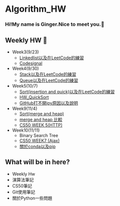 
# Algorithm_HW

### Hi!My name is Ginger.Nice to meet you.:rabbit: 

## Weekly HW :custard: 
- Week3(9/23)
    - [Linkedlist以及在LeetCode的練習](https://github.com/fanginger/Algorithm_HW/blob/master/WEEK3/LeetCode/707-linkedlist)
    - [Codesignal](https://github.com/fanginger/Algorithm_HW/blob/master/WEEK3/WEEK3-Codesignal.md)
- Week4(9/30)
    - [Stack以及在LeetCode的練習](https://github.com/fanginger/Algorithm_HW/blob/master/WEEK4/LeetCode/232Stacks_arraytype.py)
    - [Queue以及在LeetCode的練習](https://github.com/fanginger/Algorithm_HW/tree/master/WEEK4/LeetCode)
- Week5(10/7)
    - [Sort(insertion and quick)以及在LeetCode的練習](https://github.com/fanginger/Algorithm_HW/tree/master/WEEK5)
    - [HW_QuickSort](https://github.com/fanginger/Algorithm_HW/blob/master/WEEK5/HW_QuickSort%20.ipynb)
    - [GitHub打不開ipy原因以及說明](https://github.com/fanginger/Algorithm_HW/blob/master/WEEK5/GitHub%E6%89%93%E4%B8%8D%E9%96%8Bipy%E5%8E%9F%E5%9B%A0.md)
- Week9(11/4)
    - [Sort(merge and heap)](https://github.com/fanginger/Algorithm_HW/tree/master/WEEK8)
    - [merge and heap 比較](https://github.com/fanginger/Algorithm_HW/blob/master/WEEK9/%E6%AF%94%E8%BC%83merge_sort%E5%92%8Cheap_sort.md)
    - [CS50 WEEK 5(HTTP)](https://github.com/fanginger/Algorithm_HW/blob/master/WEEK9/CS50WEEK5-HTTP.md)
- Week10(11/11)
    - Binary Search Tree
    - [CS50 WEEK7 (Ajax)](https://github.com/fanginger/Algorithm_HW/blob/master/WEEK10/CS50WEEK7_Ajax.md)
    - [關於conda以及pip](https://github.com/fanginger/Algorithm_HW/blob/master/WEEK10/%E9%97%9C%E6%96%BCconda.md)
## What will be in here?
- Weekly Hw
- 演算法筆記
- CS50筆記
- Git使用筆記
- 關於Python一些問題



